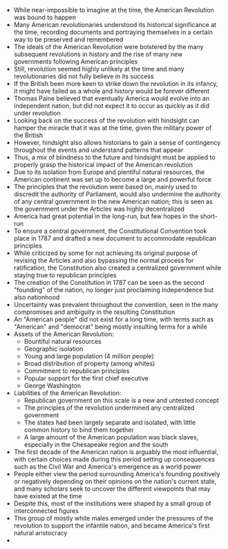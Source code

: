 - While near-impossible to imagine at the time, the American Revolution was bound to happen
- Many American revolutionaries understood its historical significance at the time, recording documents and portraying themselves in a certain way to be preserved and remembered
- The ideals of the American Revolution were bolstered by the many subsequent revolutions in history and the rise of many new governments following American principles
- Still, revolution seemed highly unlikely at the time and many revolutionaries did not fully believe in its success
- If the British been more keen to strike down the revolution in its infancy, it might have failed as a whole and history would be forever different
- Thomas Paine believed that eventually America would evolve into an independent nation, but did not expect it to occur as quickly as it did under revolution
- Looking back on the success of the revolution with hindsight can hamper the miracle that it was at the time, given the military power of the British
- However, hindsight also allows historians to gain a sense of contingency throughout the events and understand patterns that appear
- Thus, a mix of blindness to the future and hindsight must be applied to properly grasp the historical impact of the American revolution
- Due to its isolation from Europe and plentiful natural resources, the American continent was set up to become a large and powerful force
- The principles that the revolution were based on, mainly used to discredit the authority of Parliament, would also undermine the authority of any central government in the new American nation; this is seen as the government under the Articles was highly decentralized
- America had great potential in the long-run, but few hopes in the short-run
- To ensure a central government, the Constitutional Convention took place in 1787 and drafted a new document to accommodate republican principles
- While criticized by some for not achieving its original purpose of revising the Articles and also bypassing the normal process for ratification, the Constitution also created a centralized government while staying true to republican principles
- The creation of the Constitution in 1787 can be seen as the second "founding" of the nation, no longer just proclaiming independence but also nationhood
- Uncertainty was prevalent throughout the convention, seen in the many compromises and ambiguity in the resulting Constitution
- An "American people" did not exist for a long time, with terms such as "American" and "democrat" being mostly insulting terms for a while
- Assets of the American Revolution:
	- Bountiful natural resources
	- Geographic isolation
	- Young and large population (4 million people)
	- Broad distribution of property (among whites)
	- Commitment to republican principles
	- Popular support for the first chief executive
	- George Washington
- Liabilities of the American Revolution:
	- Republican government on this scale is a new and untested concept
	- The principles of the revolution undermined any centralized government
	- The states had been largely separate and isolated, with little common history to bind them together
	- A large amount of the American population was black slaves, especially in the Chesapeake region and the south
- The first decade of the American nation is arguably the most influential, with certain choices made during this period setting up consequences such as the Civil War and America's emergence as a world power
- People either view the period surrounding America's founding positively or negatively depending on their opinions on the nation's current state, and many scholars seek to uncover the different viewpoints that may have existed at the time
- Despite this, most of the institutions were shaped by a small group of interconnected figures 
- This group of mostly white males emerged under the pressures of the revolution to support the infantile nation, and became America's first natural aristocracy
- 